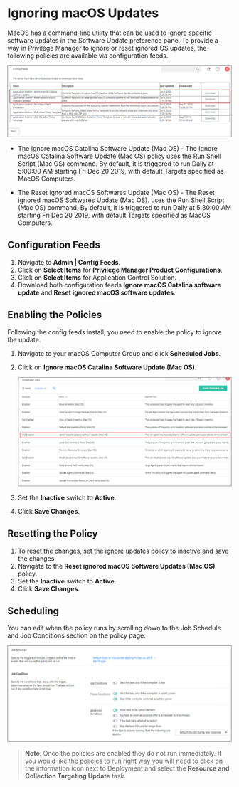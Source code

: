 [title]: # (Ignoring macOS Updates)
[tags]: # (overview)
[priority]: # (8002)
# Ignoring macOS Updates

MacOS has a command-line utility that can be used to ignore specific software updates in the Software Update preference pane. To provide a way in Privilege Manager to ignore or reset ignored OS updates, the following policies are available via configuration feeds.

 ![Config feed](images/ignore/config.png)

* The Ignore macOS Catalina Software Update (Mac OS) - The Ignore macOS Catalina Software Update (Mac OS) policy uses the Run Shell Script (Mac OS) command. By default, it is triggered to run Daily at 5:00:00 AM starting Fri Dec 20 2019, with default Targets specified as MacOS Computers.

* The Reset ignored macOS Softwares Update (Mac OS) - The Reset ignored macOS Softwares Update (Mac OS). uses the Run Shell Script (Mac OS) command. By default, it is triggered to run Daily at 5:30:00 AM starting Fri Dec 20 2019, with default Targets specified as MacOS Computers.

## Configuration Feeds

1. Navigate to __Admin | Config Feeds__.
1. Click on __Select Items__ for __Privilege Manager Product Configurations__.
1. Click on __Select Items__ for Application Control Solution.
1. Download both configuration feeds __Ignore macOS Catalina software update__ and __Reset ignored macOS software updates__.

## Enabling the Policies

Following the config feeds install, you need to enable the policy to ignore the update.

1. Navigate to your macOS Computer Group and click __Scheduled Jobs__.
1. Click on __Ignore macOS Catalina Software Update (Mac OS)__.

   ![scheduled job](images/ignore/data-feed-4.png "Enable the policy")
1. Set the __Inactive__ switch to __Active__.
1. Click __Save Changes__.

## Resetting the Policy

1. To reset the changes, set the ignore updates policy to inactive and save the changes.
1. Navigate to the __Reset ignored macOS Software Updates (Mac OS)__ policy.
1. Set the __Inactive__ switch to __Active__.
1. Click __Save Changes__.

## Scheduling

You can edit when the policy runs by scrolling down to the Job Schedule and Job Conditions section on the policy page.

![schedule](images/ignore/data-feed-7.png "Job Schedule settings")

>**Note**: Once the policies are enabled they do not run immediately. If you would like the policies to run right way you will need to click on the information icon next to Deployment and select the __Resource and Collection Targeting Update__ task.
